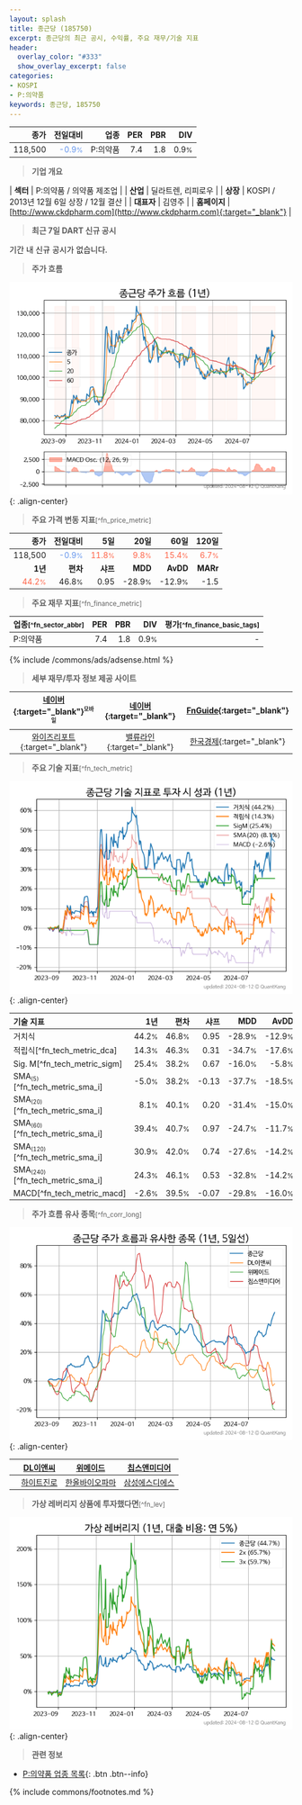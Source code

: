 ```yaml
---
layout: splash
title: 종근당 (185750)
excerpt: 종근당의 최근 공시, 수익률, 주요 재무/기술 지표
header:
  overlay_color: "#333"
  show_overlay_excerpt: false
categories:
- KOSPI
- P:의약품
keywords: 종근당, 185750
---
```


| **종가** | **전일대비** | **업종** | **PER** | **PBR** | **DIV** |
| -------: | -----------: | -------: | ------: | ------: | ------: |
| 118,500 | <span style="color: cornflowerblue">-0.9<small>%</small></span> | P:의약품 | 7.4 | 1.8 | 0.9<small>%</small> |

<!-- more -->


> **기업 개요**<a id="company"></a>

| <span style="white-space:nowrap;">**섹터**</span> | P:의약품 / 의약품 제조업 |
| <span style="white-space:nowrap;">**산업**</span> | 딜라트렌, 리피로우 |
| <span style="white-space:nowrap;">**상장**</span> | KOSPI / 2013년 12월 6일 상장 / 12월 결산 |
| <span style="white-space:nowrap;">**대표자**</span> | 김영주 |
| <span style="white-space:nowrap;">**홈페이지**</span> | [http://www.ckdpharm.com](http://www.ckdpharm.com){:target="_blank"} |


> **최근 7일 DART 신규 공시**<a id="dart"></a>

기간 내 신규 공시가 없습니다.


> **주가 흐름**<a id="price"></a>

![185750](/stock/images/185750.png){: .align-center}


> **주요 가격 변동 지표**<small>[^fn_price_metric]</small>

| **종가** | **전일대비** | **5일** | **20일** | **60일** | **120일** |
| -------: | -----------: | ------: | -------: | -------: | --------: |
| 118,500 | <span style="color: cornflowerblue">-0.9<small>%</small></span> | <span style="color: tomato">11.8<small>%</small></span> | <span style="color: tomato">9.8<small>%</small></span> | <span style="color: tomato">15.4<small>%</small></span> | <span style="color: tomato">6.7<small>%</small></span> |
| **1년** | **편차** | **샤프** | **MDD** | **AvDD** | **MARr** |
| <span style="color: tomato">44.2<small>%</small></span> | 46.8<small>%</small> | 0.95 | -28.9<small>%</small> | -12.9<small>%</small> | -1.5 |


> **주요 재무 지표**<small>[^fn_finance_metric]</small>

| **업종**<small>[^fn_sector_abbr]</small> | **PER** | **PBR** | **DIV** | **평가**<small>[^fn_finance_basic_tags]</small> |
| :--------------------------------------- | ------: | ------: | ------: | ----------------------------------------------: |
| P:의약품 | 7.4 | 1.8 | 0.9<small>%</small> | - |



{% include /commons/ads/adsense.html %}

> **세부 재무/투자 정보 제공 사이트**

| [네이버](https://m.stock.naver.com/domestic/stock/185750/finance/summary){:target="_blank"}<sup><small>모바일</small></sup> | [네이버](https://finance.naver.com/item/coinfo.naver?code=185750){:target="_blank"} | [FnGuide](https://comp.fnguide.com/SVO2/ASP/SVD_Invest.asp?gicode=A185750&MenuYn=Y){:target="_blank"} |
| :---: | :---: | :---: |
| [와이즈리포트](https://comp.wisereport.co.kr/company/c1040001.aspx?cmp_cd=185750){:target="_blank"} | [밸류라인](https://www.valueline.co.kr/finance/summary/185750){:target="_blank"} | [한국경제](https://markets.hankyung.com/stock/185750/financial-summary){:target="_blank"} |


> **주요 기술 지표**<small>[^fn_tech_metric]</small>


![185750](/stock/images/185750_tech.png){: .align-center}

| **기술 지표** | **1년** | **편차** | **샤프** | **MDD** | **AvDD** |
| :------------ | ------: | -----------: | -------: | ------: | -------: |
| 거치식 | 44.2<small>%</small> | 46.8<small>%</small> | 0.95 | -28.9<small>%</small> | -12.9<small>%</small> |
| 적립식[^fn_tech_metric_dca] | 14.3<small>%</small> | 46.3<small>%</small> | 0.31 | -34.7<small>%</small> | -17.6<small>%</small> |
| Sig. M[^fn_tech_metric_sigm] | 25.4<small>%</small> | 38.2<small>%</small> | 0.67 | -16.0<small>%</small> | -5.8<small>%</small> |
| SMA<small><sub>(5)</sub></small>[^fn_tech_metric_sma_i] | -5.0<small>%</small> | 38.2<small>%</small> | -0.13 | -37.7<small>%</small> | -18.5<small>%</small> |
| SMA<small><sub>(20)</sub></small>[^fn_tech_metric_sma_i] | 8.1<small>%</small> | 40.1<small>%</small> | 0.20 | -31.4<small>%</small> | -15.0<small>%</small> |
| SMA<small><sub>(60)</sub></small>[^fn_tech_metric_sma_i] | 39.4<small>%</small> | 40.7<small>%</small> | 0.97 | -24.7<small>%</small> | -11.7<small>%</small> |
| SMA<small><sub>(120)</sub></small>[^fn_tech_metric_sma_i] | 30.9<small>%</small> | 42.0<small>%</small> | 0.74 | -27.6<small>%</small> | -14.2<small>%</small> |
| SMA<small><sub>(240)</sub></small>[^fn_tech_metric_sma_i] | 24.3<small>%</small> | 46.1<small>%</small> | 0.53 | -32.8<small>%</small> | -14.2<small>%</small> |
| MACD[^fn_tech_metric_macd] | -2.6<small>%</small> | 39.5<small>%</small> | -0.07 | -29.8<small>%</small> | -16.0<small>%</small> |


> **주가 흐름 유사 종목**<a id="corr"></a><small>[^fn_corr_long]</small>

![185750](/stock/images/185750_corr.png){: .align-center}

|       | [DL이앤씨](/375500/) | [위메이드](/112040/) | [칩스앤미디어](/094360/) |
| :---: | :------------------------------------: | :------------------------------------: | :------------------------------------: |
|       | [하이트진로](/000080/) | [한올바이오파마](/009420/) | [삼성에스디에스](/018260/) |


> **가상 레버리지 상품에 투자했다면**<a id="2x"></a><small>[^fn_lev]</small>

![185750](/stock/images/185750_2x.png){: .align-center}


> **관련 정보**

- [P:의약품 업종 목록](/stats/sector/kospi_업종_의약품_종목/){: .btn .btn--info}

{% include commons/footnotes.md %}